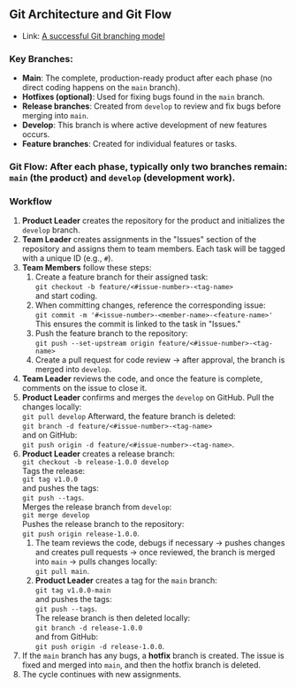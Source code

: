 ## Git Architecture and Git Flow

- Link: [A successful Git branching model](https://nvie.com/posts/a-successful-git-branching-model/)

### Key Branches:

- **Main**: The complete, production-ready product after each phase (no direct coding happens on the `main` branch).
- **Hotfixes (optional)**: Used for fixing bugs found in the `main` branch.
- **Release branches**: Created from `develop` to review and fix bugs before merging into `main`.
- **Develop**: This branch is where active development of new features occurs.
- **Feature branches**: Created for individual features or tasks.

### Git Flow: After each phase, typically only two branches remain: `main` (the product) and `develop` (development work).

### Workflow

1. **Product Leader** creates the repository for the product and initializes the `develop` branch.
2. **Team Leader** creates assignments in the "Issues" section of the repository and assigns them to team members. Each task will be tagged with a unique ID (e.g., `#`).
3. **Team Members** follow these steps:
   1. Create a feature branch for their assigned task:  
      `git checkout -b feature/<#issue-number>-<tag-name>`  
      and start coding.
   2. When committing changes, reference the corresponding issue:  
      `git commit -m '#<issue-number>-<member-name>-<feature-name>'`  
      This ensures the commit is linked to the task in "Issues."
   3. Push the feature branch to the repository:  
      `git push --set-upstream origin feature/<#issue-number>-<tag-name>`
   4. Create a pull request for code review → after approval, the branch is merged into `develop`.
4. **Team Leader** reviews the code, and once the feature is complete, comments on the issue to close it.
5. **Product Leader** confirms and merges the `develop` on GitHub.
   Pull the changes locally:  
    `git pull develop`
   Afterward, the feature branch is deleted:  
   `git branch -d feature/<#issue-number>-<tag-name>`  
   and on GitHub:  
   `git push origin -d feature/<#issue-number>-<tag-name>`.
6. **Product Leader** creates a release branch:  
   `git checkout -b release-1.0.0 develop`  
   Tags the release:  
   `git tag v1.0.0`  
   and pushes the tags:  
   `git push --tags`.  
   Merges the release branch from `develop`:  
   `git merge develop`  
   Pushes the release branch to the repository:  
   `git push origin release-1.0.0`.
   1. The team reviews the code, debugs if necessary → pushes changes and creates pull requests → once reviewed, the branch is merged into `main` → pulls changes locally:  
      `git pull main`.
   2. **Product Leader** creates a tag for the `main` branch:  
      `git tag v1.0.0-main`  
      and pushes the tags:  
      `git push --tags`.  
      The release branch is then deleted locally:  
      `git branch -d release-1.0.0`  
      and from GitHub:  
      `git push origin -d release-1.0.0`.
7. If the `main` branch has any bugs, a **hotfix** branch is created. The issue is fixed and merged into `main`, and then the hotfix branch is deleted.
8. The cycle continues with new assignments.
